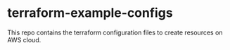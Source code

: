 # terraform-example-configs
This repo contains the terraform configuration files to create resources on AWS cloud.
